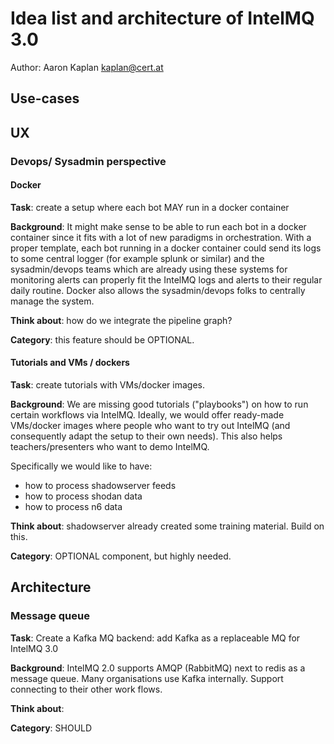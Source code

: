 # Idea list and architecture of IntelMQ 3.0

Author: Aaron Kaplan <kaplan@cert.at>

## Use-cases

## UX

### Devops/ Sysadmin perspective

#### Docker

**Task**: create a setup where each bot MAY run in a docker container

**Background**: It might make sense to  be able to run each bot in a docker container since it fits with a lot of new paradigms in orchestration.
With a proper template, each bot running in a docker container could send its logs to some central logger (for example splunk or similar) and 
the sysadmin/devops teams which are already using these systems for monitoring alerts can properly fit the IntelMQ logs and alerts to their regular daily routine.
Docker also allows the sysadmin/devops folks to centrally manage the system.

**Think about**: how do we integrate the pipeline graph?

**Category**: this feature should be OPTIONAL.

#### Tutorials and VMs / dockers

**Task**: create tutorials with VMs/docker images.

**Background**:
We are missing good tutorials ("playbooks") on how to run certain workflows via IntelMQ. Ideally, we would offer ready-made VMs/docker images where people who want to 
try out IntelMQ (and consequently adapt the setup to their own needs). This also helps teachers/presenters who want to demo IntelMQ.

Specifically we would like to have:
  * how to process shadowserver feeds
  * how to process shodan data
  * how to process n6 data

**Think about**: shadowserver already created some training material. Build on this.

**Category**: OPTIONAL component, but highly needed.


## Architecture



### Message queue

**Task**: Create a Kafka MQ backend: add Kafka as a replaceable MQ for IntelMQ 3.0

**Background**: IntelMQ 2.0 supports AMQP (RabbitMQ) next to redis as a message queue. Many organisations use Kafka internally. Support connecting to their other work flows.

**Think about**: 


**Category**: SHOULD




